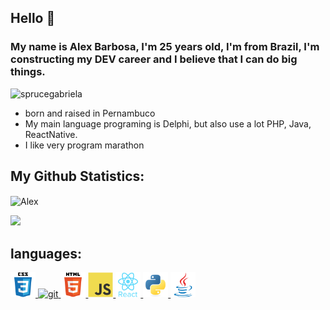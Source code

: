 ## Hello 👋

### My name is Alex Barbosa, I'm 25 years old, I'm from Brazil, I'm constructing my DEV career and I believe that I can do big things.

<p align="left"> <img src="https://komarev.com/ghpvc/?username=PedroSouza157998&label=Profile%20views&color=0e75b6&style=flat" alt="sprucegabriela" /> </p>

- born and raised in Pernambuco
- My main language programing is Delphi, but also use a lot PHP, Java, ReactNative.
- I like very program marathon


## My Github Statistics:
<p><img align="center" src="https://github-readme-stats.vercel.app/api?username=alexbarbosads&show_icons=true&locale=en" alt="Alex" /></p>
  <img aling="left" src="https://github-readme-stats.vercel.app/api/top-langs/?username=alexbarbosads&&langs_count=8&count_private=true&layout=compact&hide=Jupyter%20Notebook"/>



## languages: 

<p align="left"> 
  <a href="https://www.w3schools.com/css/" target="_blank"> <img src="https://raw.githubusercontent.com/devicons/devicon/master/icons/css3/css3-original-wordmark.svg" alt="css3" width="40" height="40"/> </a> <a href="https://git-scm.com/" target="_blank"> <img src="https://www.vectorlogo.zone/logos/git-scm/git-scm-icon.svg" alt="git" width="40" height="40"/> </a> <a href="https://www.w3.org/html/" target="_blank"> <img src="https://raw.githubusercontent.com/devicons/devicon/master/icons/html5/html5-original-wordmark.svg" alt="html5" width="40" height="40"/> </a><a href="https://developer.mozilla.org/en-US/docs/Web/JavaScript" target="_blank"> <img src="https://raw.githubusercontent.com/devicons/devicon/master/icons/javascript/javascript-original.svg" alt="javascript" width="40" height="40"/> </a>  <a href="https://reactjs.org/" target="_blank"> <img src="https://raw.githubusercontent.com/devicons/devicon/master/icons/react/react-original-wordmark.svg" alt="react" width="40" height="40"/> </a> <a href="https://www.python.org" target="_blank"> <img src="https://raw.githubusercontent.com/devicons/devicon/master/icons/python/python-original.svg" alt="typescript" width="40" height="40"/> </a><a href="https://www.java.com" target="_blank"> <img src="https://raw.githubusercontent.com/devicons/devicon/master/icons/java/java-original.svg" alt="Java" width="40" height="40"/> </a> 
</p>

